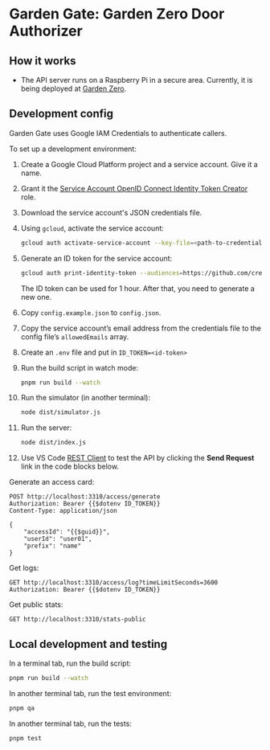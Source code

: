 # Garden Gate: Garden Zero Door Authorizer

## How it works

-   The API server runs on a Raspberry Pi in a secure area. Currently, it is being deployed at [Garden Zero](https://creatorsgarten.org/wiki/GardenZero).

## Development config

Garden Gate uses Google IAM Credentials to authenticate callers.

To set up a development environment:

1. Create a Google Cloud Platform project and a service account. Give it a name.

2. Grant it the [Service Account OpenID Connect Identity Token Creator](https://cloud.google.com/iam/docs/service-account-permissions#id-token-creator-role) role.

3. Download the service account's JSON credentials file.

4. Using `gcloud`, activate the service account:

    ```sh
    gcloud auth activate-service-account --key-file=<path-to-credentials-file>
    ```

5. Generate an ID token for the service account:

    ```sh
    gcloud auth print-identity-token --audiences=https://github.com/creatorsgarten/garden-gate
    ```

    The ID token can be used for 1 hour. After that, you need to generate a new one.

6. Copy `config.example.json` to `config.json`.

7. Copy the service account’s email address from the credentials file to the config file’s `allowedEmails` array.

8. Create an `.env` file and put in `ID_TOKEN=<id-token>`

9. Run the build script in watch mode:

    ```sh
    pnpm run build --watch
    ```

10. Run the simulator (in another terminal):

    ```sh
    node dist/simulator.js
    ```

11. Run the server:

    ```sh
    node dist/index.js
    ```

12. Use VS Code [REST Client](https://marketplace.visualstudio.com/items?itemName=humao.rest-client) to test the API by clicking the **Send Request** link in the code blocks below.

Generate an access card:

```http
POST http://localhost:3310/access/generate
Authorization: Bearer {{$dotenv ID_TOKEN}}
Content-Type: application/json

{
    "accessId": "{{$guid}}",
    "userId": "user01",
    "prefix": "name"
}
```

Get logs:

```http
GET http://localhost:3310/access/log?timeLimitSeconds=3600
Authorization: Bearer {{$dotenv ID_TOKEN}}
```

Get public stats:

```http
GET http://localhost:3310/stats-public
```

## Local development and testing

In a terminal tab, run the build script:

```sh
pnpm run build --watch
```

In another terminal tab, run the test environment:

```sh
pnpm qa
```

In another terminal tab, run the tests:

```sh
pnpm test
```